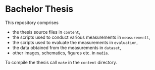 # Bachelor Thesis

This repository comprises

* the thesis source files in `content`,
* the scripts used to conduct various measurements in `measurementt`,
* the scripts used to evaluate the measurements in `evaluation`,
* the data obtained from the measurements in `dataset`,
* other images, schematics, figures etc. in `media`.

To compile the thesis call `make` in the `content` directory.

